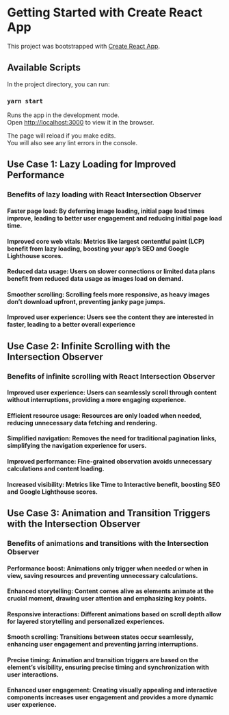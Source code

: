 # Getting Started with Create React App

This project was bootstrapped with [Create React App](https://github.com/facebook/create-react-app).

## Available Scripts

In the project directory, you can run:

### `yarn start`

Runs the app in the development mode.\
Open [http://localhost:3000](http://localhost:3000) to view it in the browser.

The page will reload if you make edits.\
You will also see any lint errors in the console.

## Use Case 1: Lazy Loading for Improved Performance

### Benefits of lazy loading with React Intersection Observer

#### Faster page load: By deferring image loading, initial page load times improve, leading to better user engagement and reducing initial page load time.

#### Improved core web vitals: Metrics like largest contentful paint (LCP) benefit from lazy loading, boosting your app’s SEO and Google Lighthouse scores.

#### Reduced data usage: Users on slower connections or limited data plans benefit from reduced data usage as images load on demand.

#### Smoother scrolling: Scrolling feels more responsive, as heavy images don’t download upfront, preventing janky page jumps.

#### Improved user experience: Users see the content they are interested in faster, leading to a better overall experience

## Use Case 2: Infinite Scrolling with the Intersection Observer

### Benefits of infinite scrolling with React Intersection Observer

#### Improved user experience: Users can seamlessly scroll through content without interruptions, providing a more engaging experience.

#### Efficient resource usage: Resources are only loaded when needed, reducing unnecessary data fetching and rendering.

#### Simplified navigation: Removes the need for traditional pagination links, simplifying the navigation experience for users.

#### Improved performance: Fine-grained observation avoids unnecessary calculations and content loading.

#### Increased visibility: Metrics like Time to Interactive benefit, boosting SEO and Google Lighthouse scores.

## Use Case 3: Animation and Transition Triggers with the Intersection Observer

### Benefits of animations and transitions with the Intersection Observer

#### Performance boost: Animations only trigger when needed or when in view, saving resources and preventing unnecessary calculations.

#### Enhanced storytelling: Content comes alive as elements animate at the crucial moment, drawing user attention and emphasizing key points.

#### Responsive interactions: Different animations based on scroll depth allow for layered storytelling and personalized experiences.

#### Smooth scrolling: Transitions between states occur seamlessly, enhancing user engagement and preventing jarring interruptions.

#### Precise timing: Animation and transition triggers are based on the element’s visibility, ensuring precise timing and synchronization with user interactions.

#### Enhanced user engagement: Creating visually appealing and interactive components increases user engagement and provides a more dynamic user experience.
